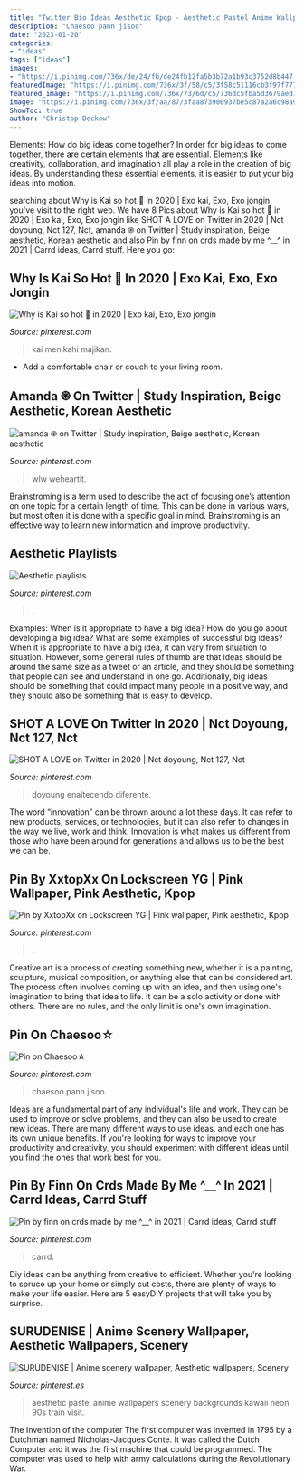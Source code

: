 ```yaml
---
title: "Twitter Bio Ideas Aesthetic Kpop - Aesthetic Pastel Anime Wallpapers Scenery Backgrounds Kawaii Neon 90s Train Visit"
description: "Chaesoo pann jisoo"
date: "2023-01-20"
categories:
- "ideas"
tags: ["ideas"]
images:
- "https://i.pinimg.com/736x/de/24/fb/de24fb12fa5b3b72a1b93c3752d8b447.jpg"
featuredImage: "https://i.pinimg.com/736x/3f/58/c5/3f58c51116cb3f97f777dccc735f7cb1.jpg"
featured_image: "https://i.pinimg.com/736x/73/6d/c5/736dc5fba5d3679aed1d0658cf9b0122.jpg"
image: "https://i.pinimg.com/736x/3f/aa/87/3faa873900937be5c87a2a6c98a961f4.jpg"
ShowToc: true
author: "Christop Deckow"
---
```



Elements: How do big ideas come together?
In order for big ideas to come together, there are certain elements that are essential. Elements like creativity, collaboration, and imagination all play a role in the creation of big ideas. By understanding these essential elements, it is easier to put your big ideas into motion.

	

		
searching about Why is Kai so hot 🥵 in 2020 | Exo kai, Exo, Exo jongin you've visit to the right web. We have 8 Pics about Why is Kai so hot 🥵 in 2020 | Exo kai, Exo, Exo jongin like SHOT A LOVE on Twitter in 2020 | Nct doyoung, Nct 127, Nct, amanda ֎ on Twitter | Study inspiration, Beige aesthetic, Korean aesthetic and also Pin by finn on crds made by me ^__^ in 2021 | Carrd ideas, Carrd stuff. Here you go:
		
    
## Why Is Kai So Hot 🥵 In 2020 | Exo Kai, Exo, Exo Jongin

<img loading=lazy src="https://i.pinimg.com/736x/1f/67/02/1f67027742f566860cf4c759e51c4155.jpg" onerror="this.onerror=null;this.src='https://tse1.mm.bing.net/th?id=OIP.1vUJCOsvVGHyQPcQY5poVAHaLG&amp;pid=15.1';" alt="Why is Kai so hot 🥵 in 2020 | Exo kai, Exo, Exo jongin">

_Source: pinterest.com_

>kai menikahi majikan. 

	

- Add a comfortable chair or couch to your living room.

    
## Amanda ֎ On Twitter | Study Inspiration, Beige Aesthetic, Korean Aesthetic

<img loading=lazy src="https://i.pinimg.com/736x/2f/a6/24/2fa624f4644b310a698eb1379af9ded8.jpg" onerror="this.onerror=null;this.src='https://tse1.mm.bing.net/th?id=OIP.JuL6qNsAkjWHtFskRNQsiwHaHa&amp;pid=15.1';" alt="amanda ֎ on Twitter | Study inspiration, Beige aesthetic, Korean aesthetic">

_Source: pinterest.com_

>wlw weheartit. 

	

Brainstroming is a term used to describe the act of focusing one’s attention on one topic for a certain length of time. This can be done in various ways, but most often it is done with a specific goal in mind. Brainstroming is an effective way to learn new information and improve productivity.

    
## Aesthetic Playlists

<img loading=lazy src="https://i.pinimg.com/736x/3f/aa/87/3faa873900937be5c87a2a6c98a961f4.jpg" onerror="this.onerror=null;this.src='https://tse1.mm.bing.net/th?id=OIP._ar_5ndzDC_ar8SrslMGtwHaLR&amp;pid=15.1';" alt="Aesthetic playlists">

_Source: pinterest.com_

>. 

	

Examples: When is it appropriate to have a big idea? How do you go about developing a big idea? What are some examples of successful big ideas?
When it is appropriate to have a big idea, it can vary from situation to situation. However, some general rules of thumb are that ideas should be around the same size as a tweet or an article, and they should be something that people can see and understand in one go. Additionally, big ideas should be something that could impact many people in a positive way, and they should also be something that is easy to develop.

    
## SHOT A LOVE On Twitter In 2020 | Nct Doyoung, Nct 127, Nct

<img loading=lazy src="https://i.pinimg.com/736x/de/24/fb/de24fb12fa5b3b72a1b93c3752d8b447.jpg" onerror="this.onerror=null;this.src='https://tse4.mm.bing.net/th?id=OIP.XSOdOXuogq7wSE3Rt7XkIAHaLH&amp;pid=15.1';" alt="SHOT A LOVE on Twitter in 2020 | Nct doyoung, Nct 127, Nct">

_Source: pinterest.com_

>doyoung enaltecendo diferente. 

	

The word “innovation” can be thrown around a lot these days. It can refer to new products, services, or technologies, but it can also refer to changes in the way we live, work and think. Innovation is what makes us different from those who have been around for generations and allows us to be the best we can be.

    
## Pin By XxtopXx On Lockscreen YG | Pink Wallpaper, Pink Aesthetic, Kpop

<img loading=lazy src="https://i.pinimg.com/736x/73/6d/c5/736dc5fba5d3679aed1d0658cf9b0122.jpg" onerror="this.onerror=null;this.src='https://tse3.mm.bing.net/th?id=OIP.W95gqBvFj6W6qChyGPHQZgHaNK&amp;pid=15.1';" alt="Pin by XxtopXx on Lockscreen YG | Pink wallpaper, Pink aesthetic, Kpop">

_Source: pinterest.com_

>. 

	

Creative art is a process of creating something new, whether it is a painting, sculpture, musical composition, or anything else that can be considered art. The process often involves coming up with an idea, and then using one's imagination to bring that idea to life. It can be a solo activity or done with others. There are no rules, and the only limit is one's own imagination.

    
## Pin On Chaesoo☆

<img loading=lazy src="https://i.pinimg.com/736x/0b/6c/42/0b6c4268aabebd98fcbb4d1c0d58c608.jpg" onerror="this.onerror=null;this.src='https://tse3.mm.bing.net/th?id=OIP.DjeQJcXlqQzqPSLMd9wBxwHaJQ&amp;pid=15.1';" alt="Pin on Chaesoo☆">

_Source: pinterest.com_

>chaesoo pann jisoo. 

	

Ideas are a fundamental part of any individual's life and work. They can be used to improve or solve problems, and they can also be used to create new ideas. There are many different ways to use ideas, and each one has its own unique benefits. If you're looking for ways to improve your productivity and creativity, you should experiment with different ideas until you find the ones that work best for you.

    
## Pin By Finn On Crds Made By Me ^__^ In 2021 | Carrd Ideas, Carrd Stuff

<img loading=lazy src="https://i.pinimg.com/736x/1b/c7/cd/1bc7cd1705a9c5c51bd3741a62080877.jpg" onerror="this.onerror=null;this.src='https://tse4.mm.bing.net/th?id=OIP.qKuEIHUERiPgIBW8OjSxpgHaK4&amp;pid=15.1';" alt="Pin by finn on crds made by me ^__^ in 2021 | Carrd ideas, Carrd stuff">

_Source: pinterest.com_

>carrd. 

	

Diy ideas can be anything from creative to efficient. Whether you're looking to spruce up your home or simply cut costs, there are plenty of ways to make your life easier. Here are 5 easyDIY projects that will take you by surprise.

    
## SURUDENISE | Anime Scenery Wallpaper, Aesthetic Wallpapers, Scenery

<img loading=lazy src="https://i.pinimg.com/736x/3f/58/c5/3f58c51116cb3f97f777dccc735f7cb1.jpg" onerror="this.onerror=null;this.src='https://tse2.mm.bing.net/th?id=OIP.82404OtKW0oTr6tDVGQqQAHaJ3&amp;pid=15.1';" alt="SURUDENISE | Anime scenery wallpaper, Aesthetic wallpapers, Scenery">

_Source: pinterest.es_

>aesthetic pastel anime wallpapers scenery backgrounds kawaii neon 90s train visit. 

	

The Invention of the computer
The first computer was invented in 1795 by a Dutchman named Nicholas-Jacques Conte. It was called the Dutch Computer and it was the first machine that could be programmed. The computer was used to help with army calculations during the Revolutionary War.


